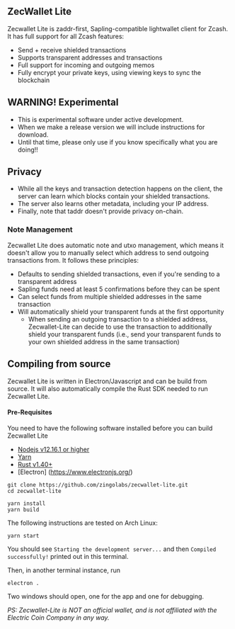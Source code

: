 ## ZecWallet Lite
Zecwallet Lite is zaddr-first, Sapling-compatible lightwallet client for Zcash. It has full support for all Zcash features:
- Send + receive shielded transactions
- Supports transparent addresses and transactions
- Full support for incoming and outgoing memos
- Fully encrypt your private keys, using viewing keys to sync the blockchain

## WARNING! Experimental
* This is experimental software under active development.
* When we make a release version we will include instructions for download.
* Until that time, please only use if you know specifically what you are doing!!

## Privacy 
* While all the keys and transaction detection happens on the client, the server can learn which blocks contain your shielded transactions.
* The server also learns other metadata, including your IP address.
* Finally, note that taddr doesn't provide privacy on-chain.


### Note Management
Zecwallet Lite does automatic note and utxo management, which means it doesn't allow you to manually select which address to send outgoing transactions from. It follows these principles:
* Defaults to sending shielded transactions, even if you're sending to a transparent address
* Sapling funds need at least 5 confirmations before they can be spent
* Can select funds from multiple shielded addresses in the same transaction
* Will automatically shield your transparent funds at the first opportunity
    * When sending an outgoing transaction to a shielded address, Zecwallet-Lite can decide to use the transaction to additionally shield your transparent funds (i.e., send your transparent funds to your own shielded address in the same transaction)

## Compiling from source
Zecwallet Lite is written in Electron/Javascript and can be build from source. It will also automatically compile the Rust SDK needed to run Zecwallet Lite.

#### Pre-Requisites
You need to have the following software installed before you can build Zecwallet Lite

* [Nodejs v12.16.1 or higher](https://nodejs.org)
* [Yarn](https://yarnpkg.com)
* [Rust v1.40+](https://www.rust-lang.org/tools/install)
* [Electron] (https://www.electronjs.org/)

```
git clone https://github.com/zingolabs/zecwallet-lite.git
cd zecwallet-lite

yarn install
yarn build
```
The following instructions are tested on Arch Linux:
```
yarn start
```
You should see `Starting the development server...`
and then `Compiled successfully!` printed out in this terminal.

Then, in another terminal instance, run
```
electron .
```
Two windows should open, one for the app and one for debugging.

_PS: Zecwallet-Lite is NOT an official wallet, and is not affiliated with the Electric Coin Company in any way._

